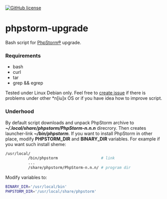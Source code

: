 [![GitHub license][License img]][License src]

# phpstorm-upgrade
Bash script for [PhpStorm®] upgrade.

### Requirements
* bash
* curl
* tar
* grep && egrep

Tested under Linux Debian only. Feel free to [create issue] if there is problems
under other *n[iu]x OS or if you have idea how to improve script.

### Underhood
By default script downloads and unpack PhpStorm archive to
_**~/.local/share/phpstorm/PhpStorm-n.n.n**_ direcrory. Then creates
launcher-link _**~/bin/phpstorm**_. If you want to install PhpStorm in other
place, modify **PHPSTORM_DIR** and **BINARY_DIR** variables. For example
if you want such install sheme:
```bash
/usr/local/
          /bin/phpstorm                   # link
          ...
          /share/phpstorm/PhpStorm-n.n.n/ # program dir
```
Modify variables to:
```bash
BINARY_DIR='/usr/local/bin'
PHPSTORM_DIR='/usr/local/share/phpstorm'
```

  [License img]: https://img.shields.io/badge/license-BSD3-brightgreen.svg
  [License src]: https://tldrlegal.com/license/bsd-3-clause-license-(revised)
  [create issue]: https://github.com/nafigator/phpstorm-upgrade/issues/new/
  [PhpStorm®]: https://www.jetbrains.com/phpstorm/ "PhpStorm IDE"
